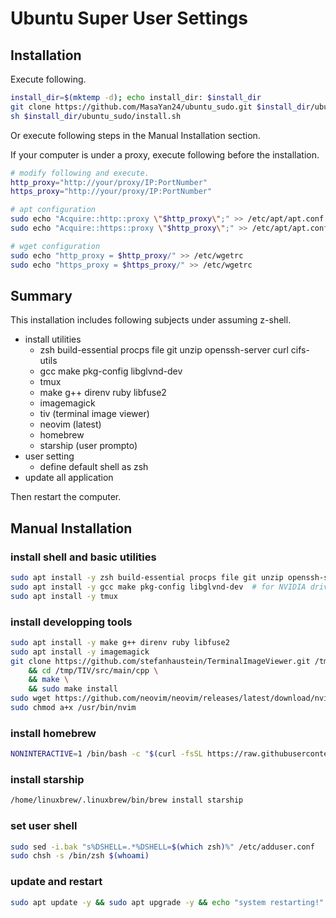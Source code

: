 # Ubuntu Super User Settings

## Installation
Execute following.
```sh
install_dir=$(mktemp -d); echo install_dir: $install_dir
git clone https://github.com/MasaYan24/ubuntu_sudo.git $install_dir/ubuntu_sudo
sh $install_dir/ubuntu_sudo/install.sh
```

Or execute following steps in the Manual Installation section.

If your computer is under a proxy, execute following before the installation.
```sh
# modify following and execute.
http_proxy="http://your/proxy/IP:PortNumber"
https_proxy="http://your/proxy/IP:PortNumber"
```

```sh
# apt configuration
sudo echo "Acquire::http::proxy \"$http_proxy\";" >> /etc/apt/apt.conf
sudo echo "Acquire::https::proxy \"$http_proxy\";" >> /etc/apt/apt.conf

# wget configuration
sudo echo "http_proxy = $http_proxy/" >> /etc/wgetrc
sudo echo "https_proxy = $https_proxy/" >> /etc/wgetrc
```

## Summary

This installation includes following subjects under assuming z-shell.

- install utilities
   - zsh build-essential procps file git unzip openssh-server curl cifs-utils
   - gcc make pkg-config libglvnd-dev
   - tmux
   - make g++ direnv ruby libfuse2
   - imagemagick
   - tiv (terminal image viewer)
   - neovim (latest)
   - homebrew
   - starship (user prompto)
- user setting
   - define default shell as zsh
- update all application

Then restart the computer.

## Manual Installation

### install shell and basic utilities
```sh
sudo apt install -y zsh build-essential procps file git unzip openssh-server curl cifs-utils
sudo apt install -y gcc make pkg-config libglvnd-dev  # for NVIDIA driver
sudo apt install -y tmux
```

### install developping tools
```sh
sudo apt install -y make g++ direnv ruby libfuse2
sudo apt install -y imagemagick
git clone https://github.com/stefanhaustein/TerminalImageViewer.git /tmp/TIV \
    && cd /tmp/TIV/src/main/cpp \
    && make \
    && sudo make install
sudo wget https://github.com/neovim/neovim/releases/latest/download/nvim.appimage -O /usr/bin/nvim
sudo chmod a+x /usr/bin/nvim
```

### install homebrew
```sh
NONINTERACTIVE=1 /bin/bash -c "$(curl -fsSL https://raw.githubusercontent.com/Homebrew/install/HEAD/install.sh)"
```

### install starship
```sh
/home/linuxbrew/.linuxbrew/bin/brew install starship
```

### set user shell
```sh
sudo sed -i.bak "s%DSHELL=.*%DSHELL=$(which zsh)%" /etc/adduser.conf
sudo chsh -s /bin/zsh $(whoami)
```

### update and restart
```sh
sudo apt update -y && sudo apt upgrade -y && echo "system restarting!" && sudo reboot
```
